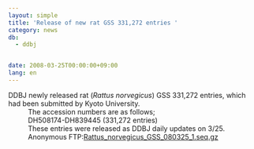 ```yaml
---
layout: simple
title: 'Release of new rat GSS 331,272 entries '
category: news
db:
  - ddbj


date: 2008-03-25T00:00:00+09:00
lang: en
---
```


<html>DDBJ newly released rat (<i>Rattus norvegicus</i>) GSS 331,272 entries, which had been submitted by Kyoto University. <dd>The accession numbers are as follows;
<dd>DH508174-DH839445 (331,272 entries)
<dd>These entries were released as DDBJ daily updates on 3/25.
<dd>Anonymous FTP:<a href="ftp://ftp.ddbj.nig.ac.jp/ddbj_database/mass/Rattus_norvegicus_GSS/">Rattus_norvegicus_GSS_080325_1.seq.gz</a></dd>
</dd>
</dd>
</dd>
</html>
